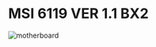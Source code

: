 # MSI 6119 VER 1.1 BX2

<img class="zoom-custom-imgs" :src="('/img/win98/motherboard.png')" alt="motherboard">